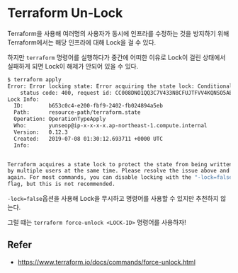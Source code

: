 # Terraform Un-Lock

Terraform을 사용해 여러명의 사용자가 동시에 인프라를 수정하는 것을 방지하기 위해 Terraform에서는 해당 인프라에 대해 Lock을 걸 수 있다.

하지만 `terraform` 명령어를 실행하다가 중간에 어떠한 이유로 Lock이 걸린 상태에서 실패하게 되면 Lock이 해제가 안되어 있을 수 있다.

```sh
$ terraform apply
Error: Error locking state: Error acquiring the state lock: ConditionalCheckFailedException: The conditional request failed
	status code: 400, request id: CC008DNO1QQ3C7V433N8CFUJTFVV4KQNSO5AEMVJF66Q9ASUAAJG
Lock Info:
  ID:        b653c0c4-e200-fbf9-2402-fb024894a5eb
  Path:      resource-path/terraform.state
  Operation: OperationTypeApply
  Who:       yunseop@ip-x-x-x-x.ap-northeast-1.compute.internal
  Version:   0.12.3
  Created:   2019-07-08 01:30:12.693711 +0000 UTC
  Info:


Terraform acquires a state lock to protect the state from being written
by multiple users at the same time. Please resolve the issue above and try
again. For most commands, you can disable locking with the "-lock=false"
flag, but this is not recommended.
```

`-lock=false`옵션을 사용해 Lock을 무시하고 명령어를 사용할 수 있지만 추천하지 않는다.

그럴 떄는 `terraform force-unlock <LOCK-ID>` 명령어를 사용하자!

## Refer 

- https://www.terraform.io/docs/commands/force-unlock.html